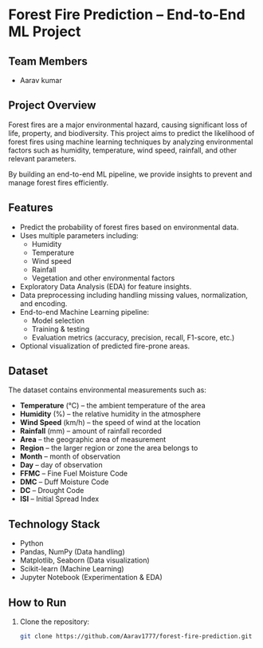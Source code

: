 # Forest Fire Prediction – End-to-End ML Project

## Team Members
- Aarav kumar  

## Project Overview
Forest fires are a major environmental hazard, causing significant loss of life, property, and biodiversity. This project aims to predict the likelihood of forest fires using machine learning techniques by analyzing environmental factors such as humidity, temperature, wind speed, rainfall, and other relevant parameters.  

By building an end-to-end ML pipeline, we provide insights to prevent and manage forest fires efficiently.  

## Features
- Predict the probability of forest fires based on environmental data.  
- Uses multiple parameters including:
  - Humidity
  - Temperature
  - Wind speed
  - Rainfall
  - Vegetation and other environmental factors  
- Exploratory Data Analysis (EDA) for feature insights.  
- Data preprocessing including handling missing values, normalization, and encoding.  
- End-to-end Machine Learning pipeline:
  - Model selection
  - Training & testing
  - Evaluation metrics (accuracy, precision, recall, F1-score, etc.)
- Optional visualization of predicted fire-prone areas.  

## Dataset
The dataset contains environmental measurements such as:

- **Temperature** (°C) – the ambient temperature of the area  
- **Humidity** (%) – the relative humidity in the atmosphere  
- **Wind Speed** (km/h) – the speed of wind at the location  
- **Rainfall** (mm) – amount of rainfall recorded  
- **Area** – the geographic area of measurement  
- **Region** – the larger region or zone the area belongs to  
- **Month** – month of observation  
- **Day** – day of observation  
- **FFMC** – Fine Fuel Moisture Code  
- **DMC** – Duff Moisture Code  
- **DC** – Drought Code  
- **ISI** – Initial Spread Index 

## Technology Stack
- Python  
- Pandas, NumPy (Data handling)  
- Matplotlib, Seaborn (Data visualization)  
- Scikit-learn (Machine Learning)  
- Jupyter Notebook (Experimentation & EDA)  

## How to Run
1. Clone the repository:
   ```bash
   git clone https://github.com/Aarav1777/forest-fire-prediction.git
